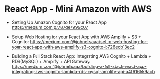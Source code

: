 # React App - Mini Amazon with AWS  


- Setting Up Amazon Cognito for your React App: https://medium.com/p/787de7999c07

- Setup Web Hosting for your React App with AWS Amplify + S3 + Cognito: https://medium.com/@johnelisaaa/setup-web-hosting-for-your-react-app-with-aws-amplify-s3-cognito-b726ecb13ec2

- Building a Full Stack React App: Integrating AWS Cognito + Lambda + RDS(MySQL) + Amplify + API Gateway:  https://medium.com/@johnelisaaa/building-a-full-stack-react-app-integrating-aws-cognito-lambda-rds-mysql-amplify-api-a4f616559acb
